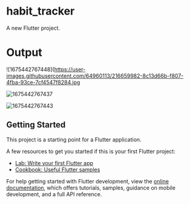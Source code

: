 # habit_tracker

A new Flutter project.

# Output
![1675442767448](https://user-images.githubusercontent.com/64960113/216659982-8c13d66b-f807-4fba-93ce-7cf4547f8284.jpg

![1675442767437](https://user-images.githubusercontent.com/64960113/216660184-5efa6852-ee1e-46be-a6bb-aa24dd79457e.jpg)

![1675442767443](https://user-images.githubusercontent.com/64960113/216660241-e1ed59ff-d2be-489c-bbaf-52d8da993a6d.jpg)


## Getting Started

This project is a starting point for a Flutter application.

A few resources to get you started if this is your first Flutter project:

- [Lab: Write your first Flutter app](https://docs.flutter.dev/get-started/codelab)
- [Cookbook: Useful Flutter samples](https://docs.flutter.dev/cookbook)

For help getting started with Flutter development, view the
[online documentation](https://docs.flutter.dev/), which offers tutorials,
samples, guidance on mobile development, and a full API reference.
